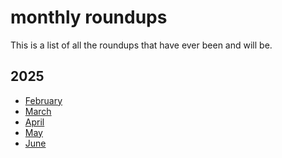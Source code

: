 # monthly roundups

This is a list of all the roundups that have ever been and will be.
<!--more-->
## 2025

- [February](https://paper.wf/jouc/monthly-roundup-february-2025)
- [March](https://paper.wf/jouc/monthly-roundup-march-2025)
- [April](https://paper.wf/jouc/monthly-roundup-april-2025)
- [May](https://paper.wf/jouc/monthly-roundup-may-2025)
- [June](https://paper.wf/jouc/monthly-roundup-june-2025)